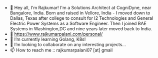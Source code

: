- 👋 Hey all, I'm Rajkumar! I'm a Solutions Architect at CogniDyne, near Bangalore, India. Born and raised in Vellore, India - I moved down to Dallas, Texas after college to consult for I2 Technologies and General Electric Power Systems as a Software Engineer. Then I joined BAE Systems in Washington,DC and nine years later moved back to India.
- 👀 https://www.rajkumarpalani.com/personal/
- 🌱 I’m currently learning Golang, K8s!
- 💞️ I’m looking to collaborate on any interesting projects...
- 📫 How to reach me :: rajkumarpalani07 [at] gmail

<!---
rajkumarpal07/rajkumarpal07 is a ✨ special ✨ repository because its `README.md` (this file) appears on your GitHub profile.
You can click the Preview link to take a look at your changes.
--->

